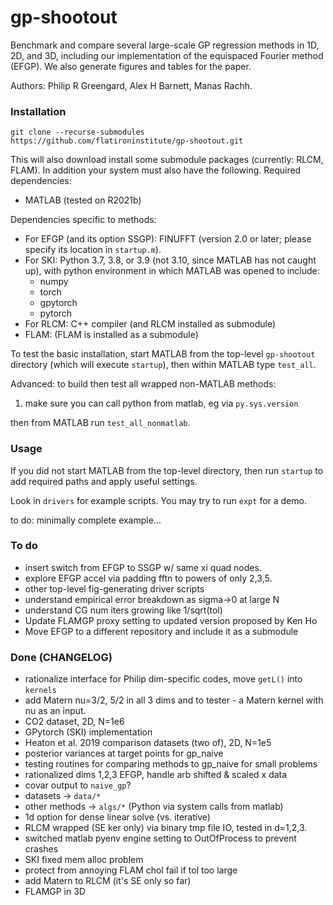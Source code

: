 # gp-shootout

Benchmark and compare several large-scale GP regression methods in 1D, 2D, and 3D,
including our implementation of the equispaced Fourier method (EFGP).
We also generate figures and tables for the paper.

Authors: Philip R Greengard, Alex H Barnett, Manas Rachh.


### Installation

`git clone --recurse-submodules https://github.com/flatironinstitute/gp-shootout.git`

This will also download install some submodule packages (currently: RLCM, FLAM).
In addition your system must also have the following.
Required dependencies:

* MATLAB (tested on R2021b)

Dependencies specific to methods:

* For EFGP (and its option SSGP): FINUFFT (version 2.0 or later; please specify its location in `startup.m`).
* For SKI: Python 3.7, 3.8, or 3.9 (not 3.10, since MATLAB has not caught up), with
python environment in which MATLAB was opened to include:
   - numpy
   - torch
   - gpytorch
   - pytorch
* For RLCM: C++ compiler (and RLCM installed as submodule)
* FLAM: (FLAM is installed as a submodule)

To test the basic installation, start MATLAB from the top-level `gp-shootout`
directory (which will execute `startup`), then within MATLAB type `test_all`.

Advanced: to build then test all wrapped non-MATLAB methods:

1) make sure you can call python from matlab, eg via `py.sys.version`

then from MATLAB run `test_all_nonmatlab`.



### Usage

If you did not start MATLAB from the top-level directory, then run `startup` to add required paths and apply useful settings.

Look in `drivers` for example scripts. You may try to run `expt` for a demo.

to do: minimally complete example...


### To do

* insert switch from EFGP to SSGP w/ same xi quad nodes.
* explore EFGP accel via padding fftn to powers of only 2,3,5.
* other top-level fig-generating driver scripts
* understand empirical error breakdown as sigma->0 at large N
* understand CG num iters growing like 1/sqrt(tol)
* Update FLAMGP proxy setting to updated version proposed by Ken Ho
* Move EFGP to a different repository and include it as a submodule


### Done (CHANGELOG)

* rationalize interface for Philip dim-specific codes, move `getL()` into `kernels`
* add Matern nu=3/2, 5/2 in all 3 dims and to tester - a Matern kernel with nu as an input.
* CO2 dataset, 2D, N=1e6
* GPytorch (SKI) implementation
* Heaton et al. 2019 comparison datasets (two of), 2D, N=1e5
* posterior variances at target points for gp_naive
* testing routines for comparing methods to gp_naive for small problems
* rationalized dims 1,2,3 EFGP, handle arb shifted & scaled x data
* covar output to `naive_gp`?
* datasets -> `data/*`
* other methods -> `algs/*` (Python via system calls from matlab)
* 1d option for dense linear solve (vs. iterative)
* RLCM wrapped (SE ker only) via binary tmp file IO, tested in d=1,2,3.
* switched matlab pyenv engine setting to OutOfProcess to prevent crashes
* SKI fixed mem alloc problem
* protect from annoying FLAM chol fail if tol too large
* add Matern to RLCM (it's SE only so far)
* FLAMGP in 3D
